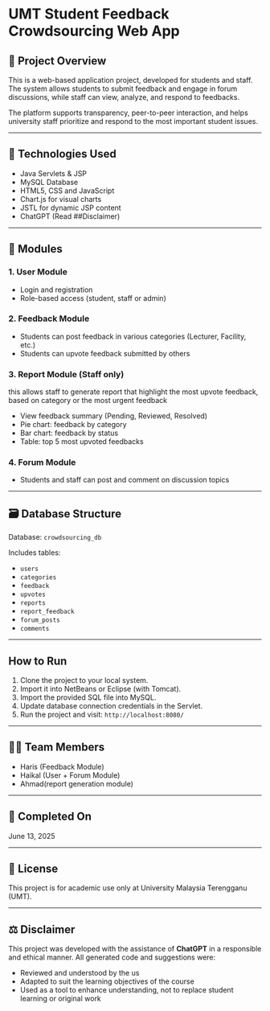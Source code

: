 # UMT Student Feedback Crowdsourcing Web App

## 📘 Project Overview

This is a web-based application project, developed for students and staff. The system allows students to submit feedback and engage in forum discussions, while staff can view, analyze, and respond to feedbacks.

The platform supports transparency, peer-to-peer interaction, and helps university staff prioritize and respond to the most important student issues.

---

## 🔧 Technologies Used

- Java Servlets & JSP
- MySQL Database
- HTML5, CSS and JavaScript
- Chart.js for visual charts
- JSTL for dynamic JSP content
- ChatGPT (Read ##Disclaimer)

---

## 🧱 Modules

### 1. User Module
- Login and registration
- Role-based access (student, staff or admin)

### 2. Feedback Module
- Students can post feedback in various categories (Lecturer, Facility, etc.)
- Students can upvote feedback submitted by others

### 3. Report Module (Staff only)
this allows staff to generate report that highlight the most upvote feedback, based on category or the most urgent feedback
- View feedback summary (Pending, Reviewed, Resolved)
- Pie chart: feedback by category
- Bar chart: feedback by status
- Table: top 5 most upvoted feedbacks

### 4. Forum Module
- Students and staff can post and comment on discussion topics

---

## 🗃️ Database Structure

Database: `crowdsourcing_db`

Includes tables:
- `users`
- `categories`
- `feedback`
- `upvotes`
- `reports`
- `report_feedback`
- `forum_posts`
- `comments`



---

## How to Run

1. Clone the project to your local system.
2. Import it into NetBeans or Eclipse (with Tomcat).
3. Import the provided SQL file into MySQL.
4. Update database connection credentials in the Servlet.
5. Run the project and visit: `http://localhost:8080/`

---

## 👨‍💻 Team Members

- Haris (Feedback Module)
- Haikal (User + Forum Module)
- Ahmad(report generation module)

---

## 📅 Completed On

June 13, 2025

---

## 📂 License 
This project is for academic use only at University Malaysia Terengganu (UMT).

---

## ⚖️ Disclaimer

This project was developed with the assistance of **ChatGPT** in a responsible and ethical manner. All generated code and suggestions were:
- Reviewed and understood by the us
- Adapted to suit the learning objectives of the course
- Used as a tool to enhance understanding, not to replace student learning or original work
